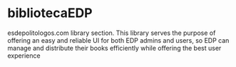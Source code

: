 # bibliotecaEDP
esdepolitologos.com library section. This library serves the purpose of offering an easy and reliable UI for both EDP admins and users, so EDP can manage and distribute their books efficiently while offering the best user experience
